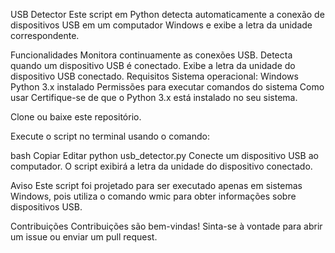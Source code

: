 USB Detector
Este script em Python detecta automaticamente a conexão de dispositivos USB em um computador Windows e exibe a letra da unidade correspondente.

Funcionalidades
Monitora continuamente as conexões USB.
Detecta quando um dispositivo USB é conectado.
Exibe a letra da unidade do dispositivo USB conectado.
Requisitos
Sistema operacional: Windows
Python 3.x instalado
Permissões para executar comandos do sistema
Como usar
Certifique-se de que o Python 3.x está instalado no seu sistema.

Clone ou baixe este repositório.

Execute o script no terminal usando o comando:

bash
Copiar
Editar
python usb_detector.py
Conecte um dispositivo USB ao computador. O script exibirá a letra da unidade do dispositivo conectado.

Aviso
Este script foi projetado para ser executado apenas em sistemas Windows, pois utiliza o comando wmic para obter informações sobre dispositivos USB.

Contribuições
Contribuições são bem-vindas! Sinta-se à vontade para abrir um issue ou enviar um pull request.
